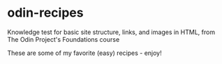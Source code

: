 # odin-recipes
Knowledge test for basic site structure, links, and images in HTML, from The Odin Project's Foundations course

These are some of my favorite (easy) recipes - enjoy!
